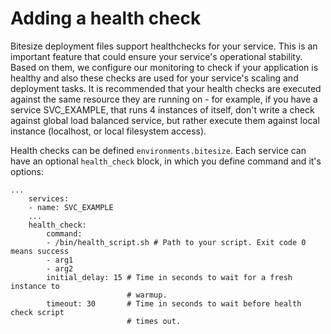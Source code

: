 # Adding a health check

Bitesize deployment files support healthchecks for your service. This is an
important feature that could ensure your service's operational stability. Based
on them, we configure our monitoring to check if your application is healthy and
also these checks are used for your service's scaling and deployment tasks. It
is recommended that your health checks are executed against the same resource
they are running on - for example, if you have a service SVC_EXAMPLE, that runs
4 instances of itself, don't write a check against global load balanced service,
but rather execute them against local instance (localhost, or local filesystem
access). 

Health checks can be defined `environments.bitesize`. Each service can have an
optional `health_check` block, in which you define command and it's options:

```
...
    services:
    - name: SVC_EXAMPLE
    ...
    health_check:          
        command:
        - /bin/health_script.sh # Path to your script. Exit code 0 means success
        - arg1
        - arg2
        initial_delay: 15 # Time in seconds to wait for a fresh instance to
                          # warmup.
        timeout: 30       # Time in seconds to wait before health check script
                          # times out.
```  